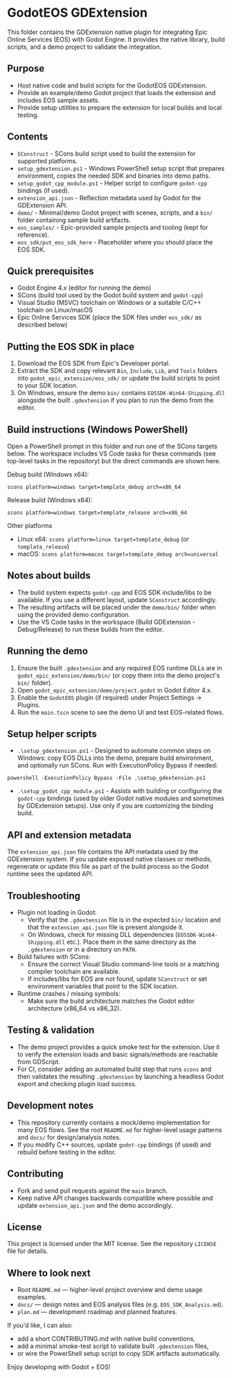 # GodotEOS GDExtension

This folder contains the GDExtension native plugin for integrating Epic Online Services (EOS) with Godot Engine. It provides the native library, build scripts, and a demo project to validate the integration.

Purpose
-------
- Host native code and build scripts for the GodotEOS GDExtension.
- Provide an example/demo Godot project that loads the extension and includes EOS sample assets.
- Provide setup utilities to prepare the extension for local builds and local testing.

Contents
--------
- `SConstruct` - SCons build script used to build the extension for supported platforms.
- `setup_gdextension.ps1` - Windows PowerShell setup script that prepares environment, copies the needed SDK and binaries into demo paths.
- `setup_godot_cpp_module.ps1` - Helper script to configure `godot-cpp` bindings (if used).
- `extension_api.json` - Reflection metadata used by Godot for the GDExtension API.
- `demo/` - Minimal/demo Godot project with scenes, scripts, and a `bin/` folder containing sample build artifacts.
- `eos_samples/` - Epic-provided sample projects and tooling (kept for reference).
- `eos_sdk/put_eos_sdk_here` - Placeholder where you should place the EOS SDK.

Quick prerequisites
-------------------
- Godot Engine 4.x (editor for running the demo)
- SCons (build tool used by the Godot build system and `godot-cpp`)
- Visual Studio (MSVC) toolchain on Windows or a suitable C/C++ toolchain on Linux/macOS
- Epic Online Services SDK (place the SDK files under `eos_sdk/` as described below)

Putting the EOS SDK in place
----------------------------
1. Download the EOS SDK from Epic's Developer portal.
2. Extract the SDK and copy relevant `Bin`, `Include`, `Lib`, and `Tools` folders into `godot_epic_extension/eos_sdk/` or update the build scripts to point to your SDK location.
3. On Windows, ensure the demo `bin/` contains `EOSSDK-Win64-Shipping.dll` alongside the built `.gdextension` if you plan to run the demo from the editor.

Build instructions (Windows PowerShell)
------------------------------------
Open a PowerShell prompt in this folder and run one of the SCons targets below. The workspace includes VS Code tasks for these commands (see top-level tasks in the repository) but the direct commands are shown here.

Debug build (Windows x64):
```
scons platform=windows target=template_debug arch=x86_64
```

Release build (Windows x64):
```
scons platform=windows target=template_release arch=x86_64
```

Other platforms
- Linux x64: `scons platform=linux target=template_debug` (or `template_release`)
- macOS: `scons platform=macos target=template_debug arch=universal`

Notes about builds
------------------
- The build system expects `godot-cpp` and EOS SDK include/libs to be available. If you use a different layout, update `SConstruct` accordingly.
- The resulting artifacts will be placed under the `demo/bin/` folder when using the provided demo configuration.
- Use the VS Code tasks in the workspace (Build GDExtension - Debug/Release) to run these builds from the editor.

Running the demo
----------------
1. Ensure the built `.gdextension` and any required EOS runtime DLLs are in `godot_epic_extension/demo/bin/` (or copy them into the demo project's `bin/` folder).
2. Open `godot_epic_extension/demo/project.godot` in Godot Editor 4.x.
3. Enable the `GodotEOS` plugin (if required) under Project Settings → Plugins.
4. Run the `main.tscn` scene to see the demo UI and test EOS-related flows.

Setup helper scripts
--------------------
- `.\setup_gdextension.ps1` - Designed to automate common steps on Windows: copy EOS DLLs into the demo, prepare build environment, and optionally run SCons. Run with ExecutionPolicy Bypass if needed:

```
powershell -ExecutionPolicy Bypass -File .\setup_gdextension.ps1
```

- `.\setup_godot_cpp_module.ps1` - Assists with building or configuring the `godot-cpp` bindings (used by older Godot native modules and sometimes by GDExtension setups). Use only if you are customizing the binding build.

API and extension metadata
--------------------------
The `extension_api.json` file contains the API metadata used by the GDExtension system. If you update exposed native classes or methods, regenerate or update this file as part of the build process so the Godot runtime sees the updated API.

Troubleshooting
---------------
- Plugin not loading in Godot:
	- Verify that the `.gdextension` file is in the expected `bin/` location and that the `extension_api.json` file is present alongside it.
	- On Windows, check for missing DLL dependencies (`EOSSDK-Win64-Shipping.dll` etc.). Place them in the same directory as the `.gdextension` or in a directory on `PATH`.
- Build failures with SCons:
	- Ensure the correct Visual Studio command-line tools or a matching compiler toolchain are available.
	- If includes/libs for EOS are not found, update `SConstruct` or set environment variables that point to the SDK location.
- Runtime crashes / missing symbols:
	- Make sure the build architecture matches the Godot editor architecture (x86_64 vs x86_32).

Testing & validation
--------------------
- The demo project provides a quick smoke test for the extension. Use it to verify the extension loads and basic signals/methods are reachable from GDScript.
- For CI, consider adding an automated build step that runs `scons` and then validates the resulting `.gdextension` by launching a headless Godot export and checking plugin load success.

Development notes
-----------------
- This repository currently contains a mock/demo implementation for many EOS flows. See the root `README.md` for higher-level usage patterns and `docs/` for design/analysis notes.
- If you modify C++ sources, update `godot-cpp` bindings (if used) and rebuild before testing in the editor.

Contributing
------------
- Fork and send pull requests against the `main` branch.
- Keep native API changes backwards compatible where possible and update `extension_api.json` and the demo accordingly.

License
-------
This project is licensed under the MIT license. See the repository `LICENSE` file for details.

Where to look next
------------------
- Root `README.md` — higher-level project overview and demo usage examples.
- `docs/` — design notes and EOS analysis files (e.g. `EOS_SDK_Analysis.md`).
- `plan.md` — development roadmap and planned features.

If you'd like, I can also:
- add a short CONTRIBUTING.md with native build conventions,
- add a minimal smoke-test script to validate built `.gdextension` files,
- or wire the PowerShell setup script to copy SDK artifacts automatically.

Enjoy developing with Godot + EOS!

